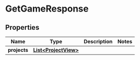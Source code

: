 

# GetGameResponse


## Properties

| Name | Type | Description | Notes |
|------------ | ------------- | ------------- | -------------|
|**projects** | [**List&lt;ProjectView&gt;**](ProjectView.md) |  |  |



